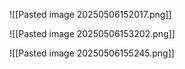 ![[Pasted image 20250506152017.png]]

![[Pasted image 20250506153202.png]]

![[Pasted image 20250506155245.png]]

